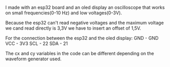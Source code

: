 I made with an esp32 board and an oled display an oscilloscope that works on small frequencies(0-10 Hz) and low voltages(0-3V).

Because the esp32 can't read negative voltages and the maximum voltage we cand read directly is 3,3V we have to insert an offset of 1,5V.

For the connection between the esp32 and the oled display:
GND - GND
VCC - 3V3
SCL - 22
SDA - 21

The cx and cy variables in the code can be different depending on the waveform generator used. 
